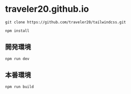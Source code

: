 # traveler20.github.io

`git clone https://github.com/traveler20/tailwindcss.git`

`npm install`

## 開発環境

`npm run dev`

## 本番環境

`npm run build`
